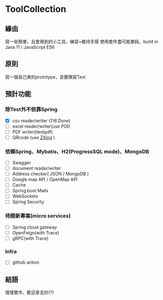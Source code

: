# ToolCollection
## 緣由
寫一些簡單、且會用到的小工具，練習+維持手感
使用套件盡可能單純，build in Java 11 / JavaScript ES6

## 原則
寫一個自己爽的prototype，並要撰寫Test

## 預計功能
### 除Test外不依靠Spring
-[x] csv reader/writer (7/6 Done)
-[ ] excel reader/writer(use POI)
-[ ] PDF writer(itextpdf)
-[ ] QRcode (use [ZXing](https://github.com/zxing/zxing) )

### 依賴Spring、Mybatis、H2(ProgressSQL mode)、MongoDB
-[ ] Swagger
-[ ] document reader/writer
-[ ] Address checker( JSON / MongoDB )
-[ ] Google map API / OpenMap API
-[ ] Cache
-[ ] Spring boot Mails
-[ ] WebSockets
-[ ] Spring Security

### 待開新專案(micro services)
-[ ] Spring cloud gateway
-[ ] OpenFeign(with Trace)
-[ ] gRPC(with Trace)

### Infra
-[ ] github action


## 結語
慢慢實作，歡迎拿去抄(?)
